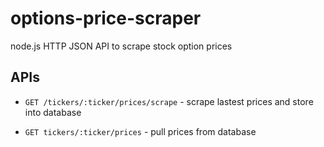# options-price-scraper
node.js HTTP JSON API to scrape stock option prices

## APIs

* `GET /tickers/:ticker/prices/scrape` - scrape lastest prices and store into database

* `GET tickers/:ticker/prices` - pull prices from database
